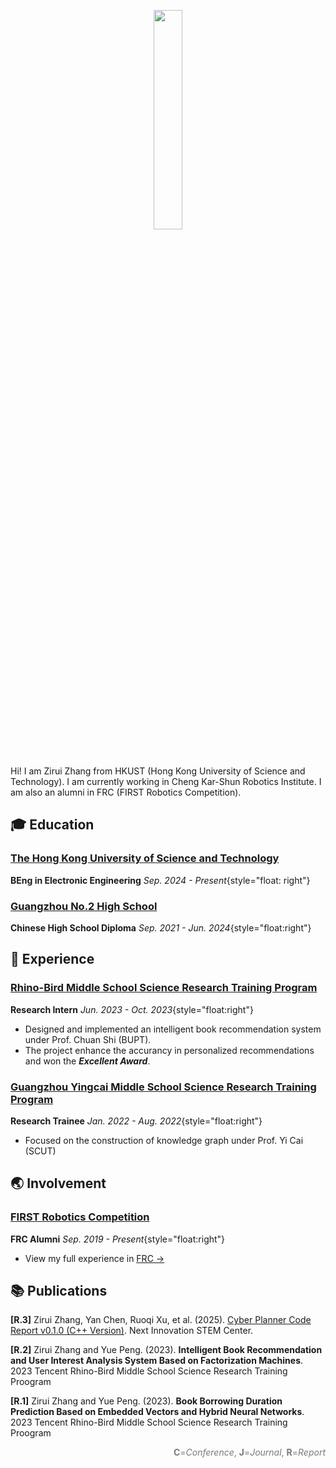 <p align="center">
  <img class="home-cover" src="/icon-round.jpg" width="30%" style="margin-bottom:25px;">
</p>

Hi! I am Zirui Zhang from HKUST (Hong Kong University of Science and Technology). I am currently working in Cheng Kar-Shun Robotics Institute. I am also an alumni in FRC (FIRST Robotics Competition).

## :mortar_board: Education

### [The Hong Kong University of Science and Technology](https://hkust.edu.hk/)

**BEng in Electronic Engineering** _Sep. 2024 - Present_{style="float: right"}

<!-- - [View my curriculums at HKUST ->](./academic.html#beng-in-hkust) -->

### [Guangzhou No.2 High School](https://www.gdgzez.com.cn/)

**Chinese High School Diploma** _Sep. 2021 - Jun. 2024_{style="float:right"}

## :briefcase: Experience

### [Rhino-Bird Middle School Science Research Training Program](https://ur.tencent.com/)

**Research Intern** _Jun. 2023 - Oct. 2023_{style="float:right"}

- Designed and implemented an intelligent book recommendation system under Prof. Chuan Shi (BUPT).
- The project enhance the accurancy in personalized recommendations and won the **_Excellent Award_**.

### [Guangzhou Yingcai Middle School Science Research Training Program](https://jyj.gz.gov.cn/gkmlpt/content/7/7875/post_7875383.html#244)

**Research Trainee** _Jan. 2022 - Aug. 2022_{style="float:right"}

- Focused on the construction of knowledge graph under Prof. Yi Cai (SCUT)

## :earth_asia: Involvement

### [FIRST Robotics Competition](https://www.firstinspires.org/robotics/frc)

**FRC Alumni** _Sep. 2019 - Present_{style="float:right"}

- View my full experience in [FRC ->](./projects/frc)

## :books: Publications

<!-- <span style="float: right;color: rgb(122, 122, 122);padding:0;margin:0;line-height:0;">**C**=_Conference_, **J**=_Journal_, **R**=_Report_</span><div style="height:0.75rem;" /> -->

**\[R.3\]** Zirui Zhang, Yan Chen, Ruoqi Xu, et al. (2025). [Cyber Planner Code Report v0.1.0 (C++ Version)](/assets/cyber-planner.pdf). Next Innovation STEM Center.

**\[R.2\]** Zirui Zhang and Yue Peng. (2023). **Intelligent Book Recommendation and User Interest Analysis System
Based on Factorization Machines**. 2023 Tencent Rhino-Bird Middle School Science Research Training Proogram

**\[R.1\]** Zirui Zhang and Yue Peng. (2023). **Book Borrowing Duration Prediction Based on Embedded Vectors and Hybrid Neural Networks**. 2023 Tencent Rhino-Bird Middle School Science Research Training Proogram

<span style="float: right;color: rgb(122, 122, 122);">**C**=_Conference_, **J**=_Journal_, **R**=_Report_</span>

